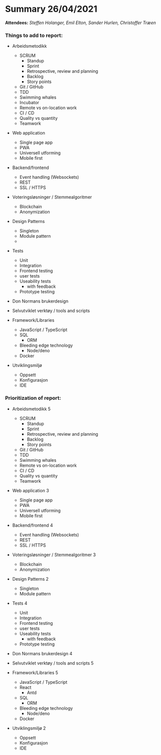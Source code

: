 
# Summary 26/04/2021

**Attendees:** *Steffen Holanger, Emil Elton, Sander Hurlen, Christoffer Træen*

### Things to add to report:

- Arbeidsmetodikk

  - SCRUM
    - Standup
    - Sprint
    - Retrospective, review and planning
    - Backlog
    - Story points
  - Git / GitHub
  - TDD
  - Swimming whales
  - Incubator
  - Remote vs on-location work
  - CI / CD
  - Quality vs quantity
  - Teamwork

  

- Web application

  - Single page app
  - PWA
  - Universell utforming
  - Mobile first

  

- Backend/frontend

  - Event handling (Websockets)
  - REST
  - SSL / HTTPS

  

- Voteringsløsninger / Stemmealgoritmer

  - Blockchain
  - Anonymization

  

- Design Patterns

  - Singleton
  - Module pattern
  - 

  

  

- Tests

  - Unit
  - Integration
  - Frontend testing
  - user tests
  - Useability tests
    - with feedback
  - Prototype testing

  

- Don Normans brukerdesign



- Selvutviklet verktøy / tools and scripts



- Framework/Libraries

  - JavaScript / TypeScript
  - SQL 
    - ORM
  - Bleeding edge technology
    - Node/deno
  - Docker

  

- Utviklingsmiljø

  - Oppsett
  - Konfigurasjon
  - IDE



### Prioritization of report:

- Arbeidsmetodikk 5

  - SCRUM
    - Standup
    - Sprint
    - Retrospective, review and planning
    - Backlog
    - Story points
  - Git / GitHub
  - TDD
  - Swimming whales
  - Remote vs on-location work
  - CI / CD
  - Quality vs quantity
  - Teamwork

  

- Web application 3

  - Single page app
  - PWA
  - Universell utforming
  - Mobile first

  

- Backend/frontend 4

  - Event handling (Websockets)
  - REST
  - SSL / HTTPS

  

- Voteringsløsninger / Stemmealgoritmer 3

  - Blockchain
  - Anonymization

  

- Design Patterns 2

  - Singleton
  - Module pattern

  

- Tests 4

  - Unit
  - Integration
  - Frontend testing
  - user tests
  - Useability tests
    - with feedback
  - Prototype testing

  

- Don Normans brukerdesign 4



- Selvutviklet verktøy / tools and scripts 5



- Framework/Libraries 5

  - JavaScript / TypeScript
  - React
    - Antd
  - SQL 
    - ORM
  - Bleeding edge technology
    - Node/deno
  - Docker

  

- Utviklingsmiljø 2

  - Oppsett
  - Konfigurasjon
  - IDE

